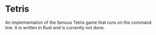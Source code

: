 # Tetris

An implementation of the famous Tetris game that runs on the command line. It is written in Rust and is currently not done.
